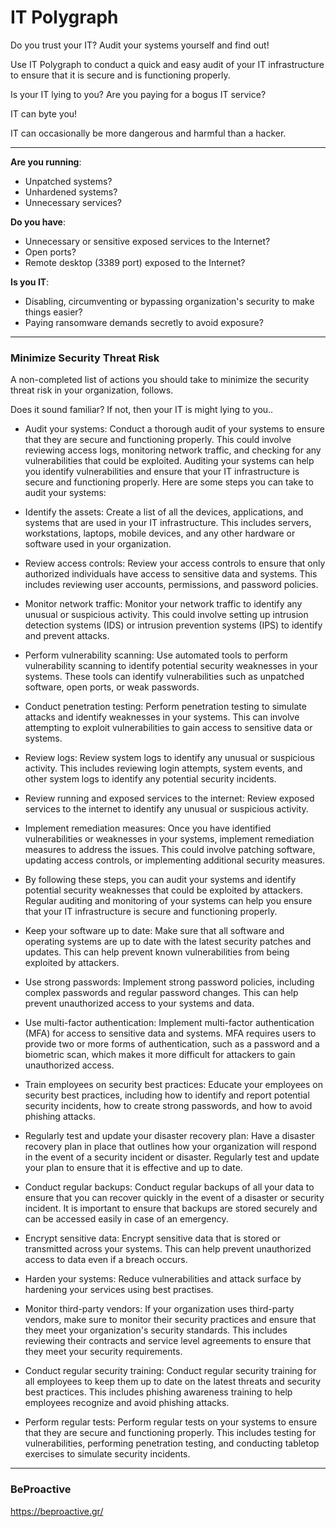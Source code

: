 # IT Polygraph

Do you trust your IT? Audit your systems yourself and find out!

Use IT Polygraph to conduct a quick and easy audit of your IT infrastructure to ensure that it is secure and is functioning properly. 

Is your IT lying to you? Are you paying for a bogus IT service?

IT can byte you! 

IT can occasionally be more dangerous and harmful than a hacker.

---

**Are you running**:

* Unpatched systems?
* Unhardened systems?
* Unnecessary services?

**Do you have**:

* Unnecessary or sensitive exposed services to the Internet?
* Open ports?
* Remote desktop (3389 port) exposed to the Internet?

**Is you IT**:

* Disabling, circumventing or bypassing organization's security to make things easier?
* Paying ransomware demands secretly to avoid exposure?

---

### Minimize Security Threat Risk

A non-completed list of actions you should take to minimize the security threat risk in your organization, follows. 

Does it sound familiar? If not, then your IT is might lying to you..


* Audit your systems: Conduct a thorough audit of your systems to ensure that they are secure and functioning properly. This could involve reviewing access logs, monitoring network traffic, and checking for any vulnerabilities that could be exploited. Auditing your systems can help you identify vulnerabilities and ensure that your IT infrastructure is secure and functioning properly. Here are some steps you can take to audit your systems:

* Identify the assets: Create a list of all the devices, applications, and systems that are used in your IT infrastructure. This includes servers, workstations, laptops, mobile devices, and any other hardware or software used in your organization.

* Review access controls: Review your access controls to ensure that only authorized individuals have access to sensitive data and systems. This includes reviewing user accounts, permissions, and password policies.

* Monitor network traffic: Monitor your network traffic to identify any unusual or suspicious activity. This could involve setting up intrusion detection systems (IDS) or intrusion prevention systems (IPS) to identify and prevent attacks.

* Perform vulnerability scanning: Use automated tools to perform vulnerability scanning to identify potential security weaknesses in your systems. These tools can identify vulnerabilities such as unpatched software, open ports, or weak passwords.

* Conduct penetration testing: Perform penetration testing to simulate attacks and identify weaknesses in your systems. This can involve attempting to exploit vulnerabilities to gain access to sensitive data or systems.

* Review logs: Review system logs to identify any unusual or suspicious activity. This includes reviewing login attempts, system events, and other system logs to identify any potential security incidents.

* Review running and exposed services to the internet: Review exposed services to the internet to identify any unusual or suspicious activity.

* Implement remediation measures: Once you have identified vulnerabilities or weaknesses in your systems, implement remediation measures to address the issues. This could involve patching software, updating access controls, or implementing additional security measures.

* By following these steps, you can audit your systems and identify potential security weaknesses that could be exploited by attackers. Regular auditing and monitoring of your systems can help you ensure that your IT infrastructure is secure and functioning properly.

* Keep your software up to date: Make sure that all software and operating systems are up to date with the latest security patches and updates. This can help prevent known vulnerabilities from being exploited by attackers.

* Use strong passwords: Implement strong password policies, including complex passwords and regular password changes. This can help prevent unauthorized access to your systems and data.

* Use multi-factor authentication: Implement multi-factor authentication (MFA) for access to sensitive data and systems. MFA requires users to provide two or more forms of authentication, such as a password and a biometric scan, which makes it more difficult for attackers to gain unauthorized access.

* Train employees on security best practices: Educate your employees on security best practices, including how to identify and report potential security incidents, how to create strong passwords, and how to avoid phishing attacks.

* Regularly test and update your disaster recovery plan: Have a disaster recovery plan in place that outlines how your organization will respond in the event of a security incident or disaster. Regularly test and update your plan to ensure that it is effective and up to date.

* Conduct regular backups: Conduct regular backups of all your data to ensure that you can recover quickly in the event of a disaster or security incident. It is important to ensure that backups are stored securely and can be accessed easily in case of an emergency.

* Encrypt sensitive data: Encrypt sensitive data that is stored or transmitted across your systems. This can help prevent unauthorized access to data even if a breach occurs.

* Harden your systems: Reduce vulnerabilities and attack surface by hardening your services using best practises.

* Monitor third-party vendors: If your organization uses third-party vendors, make sure to monitor their security practices and ensure that they meet your organization's security standards. This includes reviewing their contracts and service level agreements to ensure that they meet your security requirements.

* Conduct regular security training: Conduct regular security training for all employees to keep them up to date on the latest threats and security best practices. This includes phishing awareness training to help employees recognize and avoid phishing attacks.

* Perform regular tests: Perform regular tests on your systems to ensure that they are secure and functioning properly. This includes testing for vulnerabilities, performing penetration testing, and conducting tabletop exercises to simulate security incidents.

---

### BeProactive

https://beproactive.gr/

